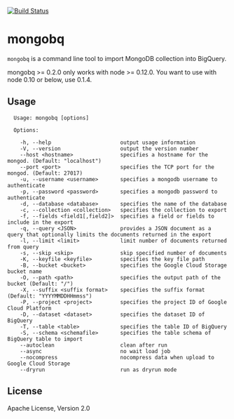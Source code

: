 [![Build Status](https://travis-ci.org/hakobera/mongobq.svg?branch=master)](https://travis-ci.org/hakobera/mongobq)

# mongobq

`mongobq` is a command line tool to import MongoDB collection into BigQuery.

mongobq >= 0.2.0 only works with node >= 0.12.0.
You want to use with node 0.10 or below, use 0.1.4.

## Usage

```
  Usage: mongobq [options]

  Options:

    -h, --help                      output usage information
    -V, --version                   output the version number
    --host <hostname>               specifies a hostname for the mongod. (Default: "localhost")
    --port <port>                   specifies the TCP port for the mongod. (Default: 27017)
    -u, --username <username>       specifies a mongodb username to authenticate
    -p, --password <password>       specifies a mongodb password to authenticate
    -d, --database <database>       specifies the name of the database
    -c, --collection <collection>   specifies the collection to export
    -f, --fields <field1[,field2]>  specifies a field or fields to include in the export
    -q, --query <JSON>              provides a JSON document as a query that optionally limits the documents returned in the export
    -l, --limit <limit>             limit number of documents returned from query
    -s, --skip <skip>               skip specified number of documents
    -K, --keyfile <keyfile>         specifies the key file path
    -B, --bucket <bucket>           specifies the Google Cloud Storage bucket name
    -O, --path <path>               specifies the output path of the bucket (Default: "/")
    -X, --suffix <suffix format>    specifies the suffix format (Default: "YYYYMMDDHHmmss")
    -P, --project <project>         specifies the project ID of Google Cloud Platform
    -D, --dataset <dataset>         specifies the dataset ID of BigQuery
    -T, --table <table>             specifies the table ID of BigQuery
    -S, --schema <schemafile>       specifies the table schema of BigQuery table to import
    --autoclean                     clean after run
    --async                         no wait load job
    --nocompress                    nocompress data when upload to Google Cloud Storage
    --dryrun                        run as dryrun mode
```

## License

Apache License, Version 2.0
